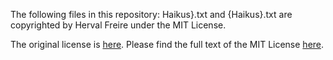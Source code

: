 The following files in this repository: Haikus}.txt and {Haikus}.txt are copyrighted by Herval Freire under the MIT License.

The original license is [here](https://github.com/herval/creative_machines/blob/master/LICENSE.md). Please find the full text of the MIT License [here](https://opensource.org/licenses/MIT).
